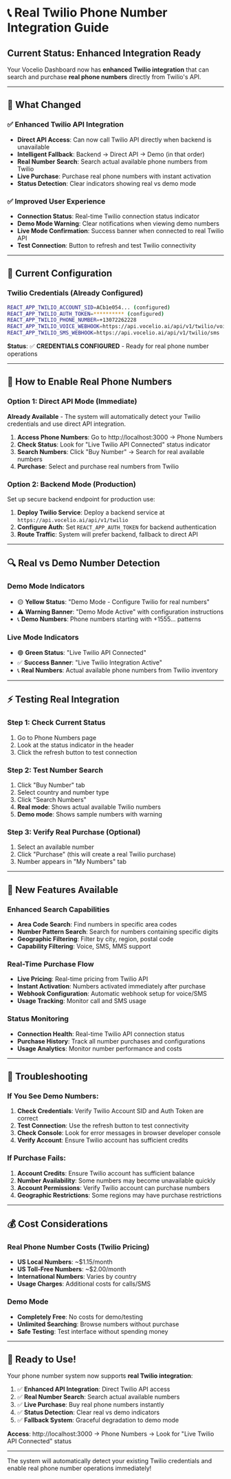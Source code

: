 # 📞 Real Twilio Phone Number Integration Guide

## Current Status: Enhanced Integration Ready

Your Vocelio Dashboard now has **enhanced Twilio integration** that can search and purchase **real phone numbers** directly from Twilio's API.

---

## 🎯 What Changed

### ✅ **Enhanced Twilio API Integration**
- **Direct API Access**: Can now call Twilio API directly when backend is unavailable
- **Intelligent Fallback**: Backend → Direct API → Demo (in that order)
- **Real Number Search**: Search actual available phone numbers from Twilio
- **Live Purchase**: Purchase real phone numbers with instant activation
- **Status Detection**: Clear indicators showing real vs demo mode

### ✅ **Improved User Experience**
- **Connection Status**: Real-time Twilio connection status indicator
- **Demo Mode Warning**: Clear notifications when viewing demo numbers
- **Live Mode Confirmation**: Success banner when connected to real Twilio API
- **Test Connection**: Button to refresh and test Twilio connectivity

---

## 🔧 Current Configuration

### Twilio Credentials (Already Configured)
```bash
REACT_APP_TWILIO_ACCOUNT_SID=ACb1e054... (configured)
REACT_APP_TWILIO_AUTH_TOKEN=********** (configured)
REACT_APP_TWILIO_PHONE_NUMBER=+13072262228
REACT_APP_TWILIO_VOICE_WEBHOOK=https://api.vocelio.ai/api/v1/twilio/voice
REACT_APP_TWILIO_SMS_WEBHOOK=https://api.vocelio.ai/api/v1/twilio/sms
```

**Status**: ✅ **CREDENTIALS CONFIGURED** - Ready for real phone number operations

---

## 🚀 How to Enable Real Phone Numbers

### Option 1: Direct API Mode (Immediate)
**Already Available** - The system will automatically detect your Twilio credentials and use direct API integration.

1. **Access Phone Numbers**: Go to http://localhost:3000 → Phone Numbers
2. **Check Status**: Look for "Live Twilio API Connected" status indicator
3. **Search Numbers**: Click "Buy Number" → Search for real available numbers
4. **Purchase**: Select and purchase real numbers from Twilio

### Option 2: Backend Mode (Production)
Set up secure backend endpoint for production use:

1. **Deploy Twilio Service**: Deploy a backend service at `https://api.vocelio.ai/api/v1/twilio`
2. **Configure Auth**: Set `REACT_APP_AUTH_TOKEN` for backend authentication
3. **Route Traffic**: System will prefer backend, fallback to direct API

---

## 🔍 Real vs Demo Number Detection

### Demo Mode Indicators
- 🟡 **Yellow Status**: "Demo Mode - Configure Twilio for real numbers"
- ⚠️ **Warning Banner**: "Demo Mode Active" with configuration instructions
- 📞 **Demo Numbers**: Phone numbers starting with +1555... patterns

### Live Mode Indicators  
- 🟢 **Green Status**: "Live Twilio API Connected"
- ✅ **Success Banner**: "Live Twilio Integration Active"
- 📞 **Real Numbers**: Actual available phone numbers from Twilio inventory

---

## ⚡ Testing Real Integration

### Step 1: Check Current Status
1. Go to Phone Numbers page
2. Look at the status indicator in the header
3. Click the refresh button to test connection

### Step 2: Test Number Search
1. Click "Buy Number" tab
2. Select country and number type
3. Click "Search Numbers"
4. **Real mode**: Shows actual available Twilio numbers
5. **Demo mode**: Shows sample numbers with warning

### Step 3: Verify Real Purchase (Optional)
1. Select an available number
2. Click "Purchase" (this will create a real Twilio purchase)
3. Number appears in "My Numbers" tab

---

## 🎨 New Features Available

### Enhanced Search Capabilities
- **Area Code Search**: Find numbers in specific area codes
- **Number Pattern Search**: Search for numbers containing specific digits
- **Geographic Filtering**: Filter by city, region, postal code
- **Capability Filtering**: Voice, SMS, MMS support

### Real-Time Purchase Flow
- **Live Pricing**: Real-time pricing from Twilio API
- **Instant Activation**: Numbers activated immediately after purchase
- **Webhook Configuration**: Automatic webhook setup for voice/SMS
- **Usage Tracking**: Monitor call and SMS usage

### Status Monitoring
- **Connection Health**: Real-time Twilio API connection status
- **Purchase History**: Track all number purchases and configurations
- **Usage Analytics**: Monitor number performance and costs

---

## 🔧 Troubleshooting

### If You See Demo Numbers:
1. **Check Credentials**: Verify Twilio Account SID and Auth Token are correct
2. **Test Connection**: Use the refresh button to test connectivity
3. **Check Console**: Look for error messages in browser developer console
4. **Verify Account**: Ensure Twilio account has sufficient credits

### If Purchase Fails:
1. **Account Credits**: Ensure Twilio account has sufficient balance
2. **Number Availability**: Some numbers may become unavailable quickly
3. **Account Permissions**: Verify Twilio account can purchase numbers
4. **Geographic Restrictions**: Some regions may have purchase restrictions

---

## 💰 Cost Considerations

### Real Phone Number Costs (Twilio Pricing)
- **US Local Numbers**: ~$1.15/month
- **US Toll-Free Numbers**: ~$2.00/month
- **International Numbers**: Varies by country
- **Usage Charges**: Additional costs for calls/SMS

### Demo Mode
- **Completely Free**: No costs for demo/testing
- **Unlimited Searching**: Browse numbers without purchase
- **Safe Testing**: Test interface without spending money

---

## 🎉 Ready to Use!

Your phone number system now supports **real Twilio integration**:

1. ✅ **Enhanced API Integration**: Direct Twilio API access
2. ✅ **Real Number Search**: Search actual available numbers
3. ✅ **Live Purchase**: Buy real phone numbers instantly  
4. ✅ **Status Detection**: Clear real vs demo indicators
5. ✅ **Fallback System**: Graceful degradation to demo mode

**Access**: http://localhost:3000 → Phone Numbers → Look for "Live Twilio API Connected" status

---

The system will automatically detect your existing Twilio credentials and enable real phone number operations immediately!
